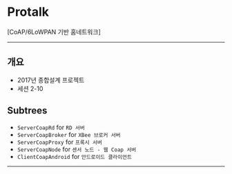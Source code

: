 ﻿# Protalk
[CoAP/6LoWPAN 기반 홈네트워크]

* * *

## 개요
* 2017년 종합설계 프로젝트
* 세션 2-10

## Subtrees
- `ServerCoapRd` for `RD 서버`
- `ServerCoapBroker` for `XBee 브로커 서버`
- `ServerCoapProxy` for `프록시 서버`
- `ServerCoapNode` for `센서 노드 - 웹 Coap 서버`
- `ClientCoapAndroid` for `안드로이드 클라이언트`
- - -
